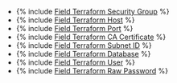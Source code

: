 * {% include [Field Terraform Security Group](../../fields/common/terraform/security-group.md) %}
* {% include [Field Terraform Host](../../fields/mysql/terraform/hosts.md) %}
* {% include [Field Terraform Port](../../fields/common/terraform/port.md) %}
* {% include [Field Terraform CA Certificate](../../fields/common/terraform/ca-certificate.md) %}
* {% include [Field Terraform Subnet ID](../../fields/common/terraform/subnet-id.md) %}
* {% include [Field Terraform Database](../../fields/mysql/terraform/database-target.md) %}
* {% include [Field Terraform User](../../fields/common/terraform/username.md) %}
* {% include [Field Terraform Raw Password](../../fields/common/terraform/raw-password.md) %}
